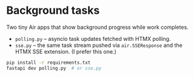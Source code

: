 # Background tasks

Two tiny Air apps that show background progress while work completes.

- `polling.py` – asyncio task updates fetched with HTMX polling.
- `sse.py` – the same task stream pushed via `air.SSEResponse` and the HTMX SSE extension. (I prefer this one.)

```bash
pip install -r requirements.txt
fastapi dev polling.py  # or sse.py
```
